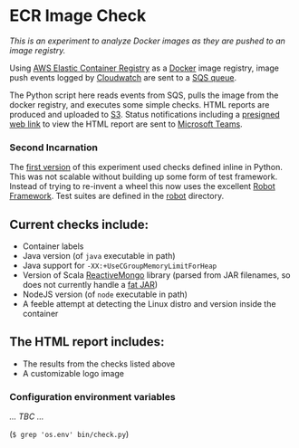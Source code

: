 # ECR Image Check

*This is an experiment to analyze Docker images as they are pushed to an image registry.*

Using [AWS Elastic Container Registry](https://aws.amazon.com/ecr/) as a [Docker](https://www.docker.com/) image registry, image push events logged by [Cloudwatch](https://aws.amazon.com/cloudwatch/) are sent to a [SQS queue](https://aws.amazon.com/sqs/).

The Python script here reads events from SQS, pulls the image from the docker registry, and executes some simple checks. HTML reports are produced and uploaded to [S3](https://aws.amazon.com/s3/). Status notifications including a [presigned web link](https://docs.aws.amazon.com/AmazonS3/latest/dev/ShareObjectPreSignedURL.html) to view the HTML report are sent to [Microsoft Teams](https://products.office.com/en-us/microsoft-teams/group-chat-software).

### Second Incarnation

The [first version](https://github.com/JamesJJ/docker-image-report/tree/201908-Deprecated-Inline-Python-Version) of this experiment used checks defined inline in Python. This was not scalable without building up some form of test framework. Instead of trying to re-invent a wheel this now uses the excellent [Robot Framework](https://robotframework.org/). Test suites are defined in the [robot](./robot/) directory.

## Current checks include:

 * Container labels
 * Java version (of `java` executable in path)
 * Java support for `-XX:+UseCGroupMemoryLimitForHeap`
 * Version of Scala [ReactiveMongo](http://reactivemongo.org/) library (parsed from JAR filenames, so does not currently handle a [fat JAR](https://www.google.com.tw/search?q=java+fat+jar))
 * NodeJS version (of `node` executable in path)
 * A feeble attempt at detecting the Linux distro and version inside the container

## The HTML report includes:

 * The results from the checks listed above
 * A customizable logo image

### Configuration environment variables

*... TBC ...*

(`$ grep 'os.env' bin/check.py`)



